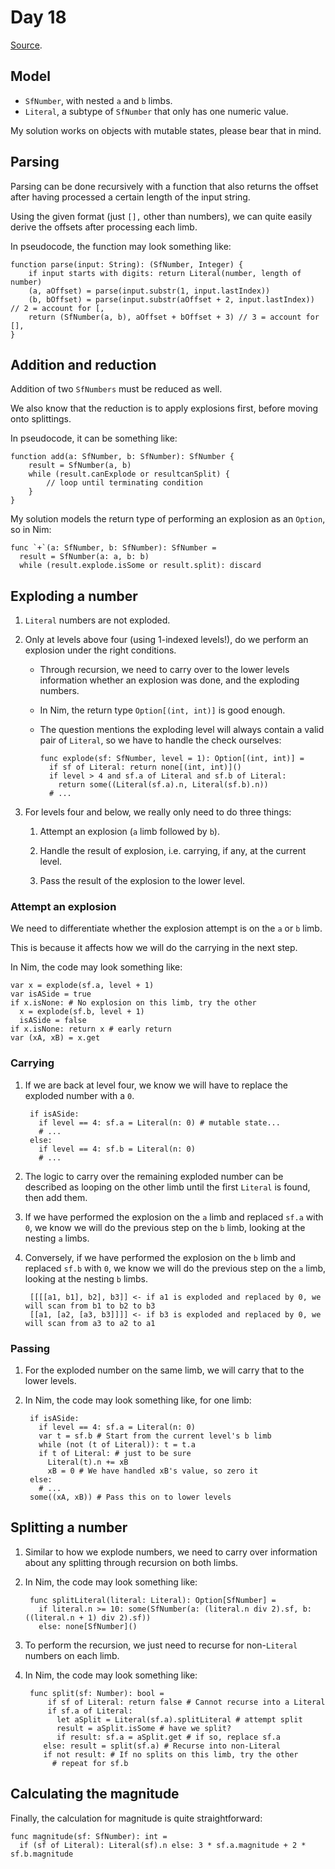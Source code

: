 # Day 18

[Source](https://github.com/h-j-k/advent21/blob/master/src/day18.nim).

## Model

* `SfNumber`, with nested `a` and `b` limbs.
* `Literal`, a subtype of `SfNumber` that only has one numeric value.

My solution works on objects with mutable states, please bear that in mind. 

## Parsing

Parsing can be done recursively with a function that also returns the offset after having processed a certain length of the input string.

Using the given format (just `[],` other than numbers), we can quite easily derive the offsets after processing each limb.

In pseudocode, the function may look something like:

    function parse(input: String): (SfNumber, Integer) {
        if input starts with digits: return Literal(number, length of number)
        (a, aOffset) = parse(input.substr(1, input.lastIndex))
        (b, bOffset) = parse(input.substr(aOffset + 2, input.lastIndex)) // 2 = account for [,
        return (SfNumber(a, b), aOffset + bOffset + 3) // 3 = account for [],
    }

## Addition and reduction

Addition of two `SfNumbers` must be reduced as well.

We also know that the reduction is to apply explosions first, before moving onto splittings.

In pseudocode, it can be something like:

    function add(a: SfNumber, b: SfNumber): SfNumber {
        result = SfNumber(a, b)
        while (result.canExplode or resultcanSplit) {
            // loop until terminating condition
        }
    }

My solution models the return type of performing an explosion as an `Option`, so in Nim:

    func `+`(a: SfNumber, b: SfNumber): SfNumber =
      result = SfNumber(a: a, b: b)
      while (result.explode.isSome or result.split): discard

## Exploding a number

1. `Literal` numbers are not exploded.
 
2. Only at levels above four (using 1-indexed levels!), do we perform an explosion under the right conditions.

    * Through recursion, we need to carry over to the lower levels information whether an explosion was done, and the exploding numbers.

    * In Nim, the return type `Option[(int, int)]` is good enough.

    * The question mentions the exploding level will always contain a valid pair of `Literal`, so we have to handle the check ourselves:

          func explode(sf: SfNumber, level = 1): Option[(int, int)] =
            if sf of Literal: return none[(int, int)]()
            if level > 4 and sf.a of Literal and sf.b of Literal:
              return some((Literal(sf.a).n, Literal(sf.b).n))
            # ...

4. For levels four and below, we really only need to do three things:

    1. Attempt an explosion (`a` limb followed by `b`).
       
    2. Handle the result of explosion, i.e. carrying, if any, at the current level.

    3. Pass the result of the explosion to the lower level.

### Attempt an explosion

We need to differentiate whether the explosion attempt is on the `a` or `b` limb.

This is because it affects how we will do the carrying in the next step.

In Nim, the code may look something like:

    var x = explode(sf.a, level + 1)
    var isASide = true
    if x.isNone: # No explosion on this limb, try the other
      x = explode(sf.b, level + 1)
      isASide = false
    if x.isNone: return x # early return
    var (xA, xB) = x.get 

### Carrying

1. If we are back at level four, we know we will have to  replace the exploded number with a `0`.

        if isASide:
          if level == 4: sf.a = Literal(n: 0) # mutable state...
          # ...
        else:
          if level == 4: sf.b = Literal(n: 0)
          # ...

2. The logic to carry over the remaining exploded number can be described as looping on the other limb until the first `Literal` is found, then add them.

3. If we have performed the explosion on the `a` limb and replaced `sf.a` with `0`, we know we will do the previous step on the `b` limb, looking at the nesting `a` limbs.
 
4. Conversely, if we have performed the explosion on the `b` limb and replaced `sf.b` with `0`, we know we will do the previous step on the `a` limb, looking at the nesting `b` limbs.

        [[[[a1, b1], b2], b3]] <- if a1 is exploded and replaced by 0, we will scan from b1 to b2 to b3
        [[a1, [a2, [a3, b3]]]] <- if b3 is exploded and replaced by 0, we will scan from a3 to a2 to a1

### Passing

1. For the exploded number on the same limb, we will carry that to the lower levels.

2. In Nim, the code may look something like, for one limb:

        if isASide:
          if level == 4: sf.a = Literal(n: 0)
          var t = sf.b # Start from the current level's b limb
          while (not (t of Literal)): t = t.a
          if t of Literal: # just to be sure
            Literal(t).n += xB
            xB = 0 # We have handled xB's value, so zero it
        else:
          # ...
        some((xA, xB)) # Pass this on to lower levels 

## Splitting a number

1. Similar to how we explode numbers, we need to carry over information about any splitting through recursion on both limbs.

2. In Nim, the code may look something like:

        func splitLiteral(literal: Literal): Option[SfNumber] =
          if literal.n >= 10: some(SfNumber(a: (literal.n div 2).sf, b: ((literal.n + 1) div 2).sf))
          else: none[SfNumber]()

3. To perform the recursion, we just need to recurse for non-`Literal` numbers on each limb.

4. In Nim, the code may look something like:

        func split(sf: Number): bool =
            if sf of Literal: return false # Cannot recurse into a Literal
            if sf.a of Literal:
              let aSplit = Literal(sf.a).splitLiteral # attempt split
              result = aSplit.isSome # have we split?
              if result: sf.a = aSplit.get # if so, replace sf.a
           else: result = split(sf.a) # Recurse into non-Literal
           if not result: # If no splits on this limb, try the other
             # repeat for sf.b

## Calculating the magnitude

Finally, the calculation for magnitude is quite straightforward:

    func magnitude(sf: SfNumber): int =
      if (sf of Literal): Literal(sf).n else: 3 * sf.a.magnitude + 2 * sf.b.magnitude